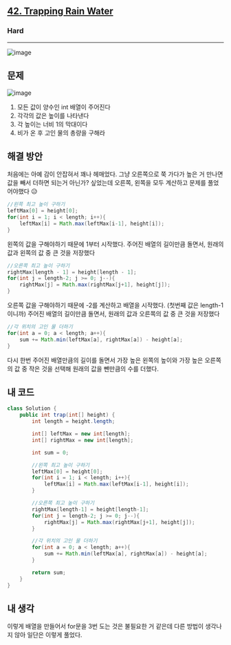 <h2><a href="https://leetcode.com/problems/trapping-rain-water">42. Trapping Rain Water</a></h2><h3>Hard</h3><hr>

![image](https://github.com/user-attachments/assets/ba38a329-05e6-4418-8356-c345acd2008a)

## 문제
![image](https://github.com/user-attachments/assets/02fa923c-1a6a-4a4d-955d-5f469f570e53)

1. 모든 값이 양수인 int 배열이 주어진다
2. 각각의 값은 높이를 나타낸다
3. 각 높이는 너비 1의 막대이다
4. 비가 온 후 고인 물의 총량을 구해라

## 해결 방안
처음에는 아예 감이 안잡혀서 꽤나 헤매었다. 그냥 오른쪽으로 쭉 가다가 높은 거 만나면 값을 빼서 더하면 되는거 아닌가? 싶었는데 오른쪽, 왼쪽을 모두 계산하고 문제를 풀었어야했다 😥

```java
//왼쪽 최고 높이 구하기
leftMax[0] = height[0];
for(int i = 1; i < length; i++){
    leftMax[i] = Math.max(leftMax[i-1], height[i]);
}
```
왼쪽의 값을 구해야하기 때문에 1부터 시작했다.
주어진 배열의 길이만큼 돌면서, 원래의 값과 왼쪽의 값 중 큰 것을 저장했다

```java
//오른쪽 최고 높이 구하기
rightMax[length - 1] = height[length - 1]; 
for(int j = length-2; j >= 0; j--){
    rightMax[j] = Math.max(rightMax[j+1], height[j]);
}
```
오른쪽 값을 구해야하기 때문에 -2를 계산하고 배열을 시작했다. (첫번째 값은 length-1 이니까)
주어진 배열의 길이만큼 돌면서, 원래의 값과 오른쪽의 값 중 큰 것을 저장했다

```java
//각 위치의 고인 물 더하기
for(int a = 0; a < length; a++){  
    sum += Math.min(leftMax[a], rightMax[a]) - height[a]; 
}
```
다시 한번 주어진 배열만큼의 길이를 돌면서 가장 높은 왼쪽의 높이와 가장 높은 오른쪽의 값 중 작은 것을 선택해 원래의 값을 뺀만큼의 수를 더했다. 

## 내 코드
```java
class Solution {
    public int trap(int[] height) {
        int length = height.length;

        int[] leftMax = new int[length];
        int[] rightMax = new int[length];

        int sum = 0;

        //왼쪽 최고 높이 구하기
        leftMax[0] = height[0];
        for(int i = 1; i < length; i++){
            leftMax[i] = Math.max(leftMax[i-1], height[i]);
        }

        //오른쪽 최고 높이 구하기
        rightMax[length-1] = height[length-1]; 
        for(int j = length-2; j >= 0; j--){
            rightMax[j] = Math.max(rightMax[j+1], height[j]);
        }

        //각 위치의 고인 물 더하기
        for(int a = 0; a < length; a++){  
            sum += Math.min(leftMax[a], rightMax[a]) - height[a]; 
        }

        return sum;
    }
}
```

## 내 생각
이렇게 배열을 만들어서 for문을 3번 도는 것은 불필요한 거 같은데 다른 방법이 생각나지 않아 일단은 이렇게 풀었다. 
